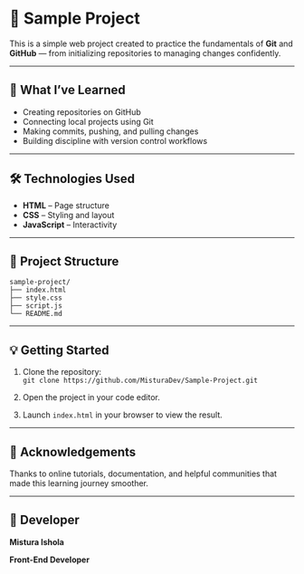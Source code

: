 # 🌟 Sample Project

This is a simple web project created to practice the fundamentals of **Git** and **GitHub** — from initializing repositories to managing changes confidently.

---

## 🚀 What I’ve Learned

- Creating repositories on GitHub  
- Connecting local projects using Git  
- Making commits, pushing, and pulling changes  
- Building discipline with version control workflows  

---

## 🛠️ Technologies Used

- **HTML** – Page structure  
- **CSS** – Styling and layout  
- **JavaScript** – Interactivity  

---

## 📁 Project Structure

```
sample-project/
├── index.html
├── style.css
├── script.js
└── README.md
```

---

## 💡 Getting Started

1. Clone the repository:  
   `git clone https://github.com/MisturaDev/Sample-Project.git`

2. Open the project in your code editor.  
3. Launch `index.html` in your browser to view the result.

---

## 🙌 Acknowledgements

Thanks to online tutorials, documentation, and helpful communities that made this learning journey smoother.

---

## 🧠 Developer

**Mistura Ishola** 

**Front-End Developer**
